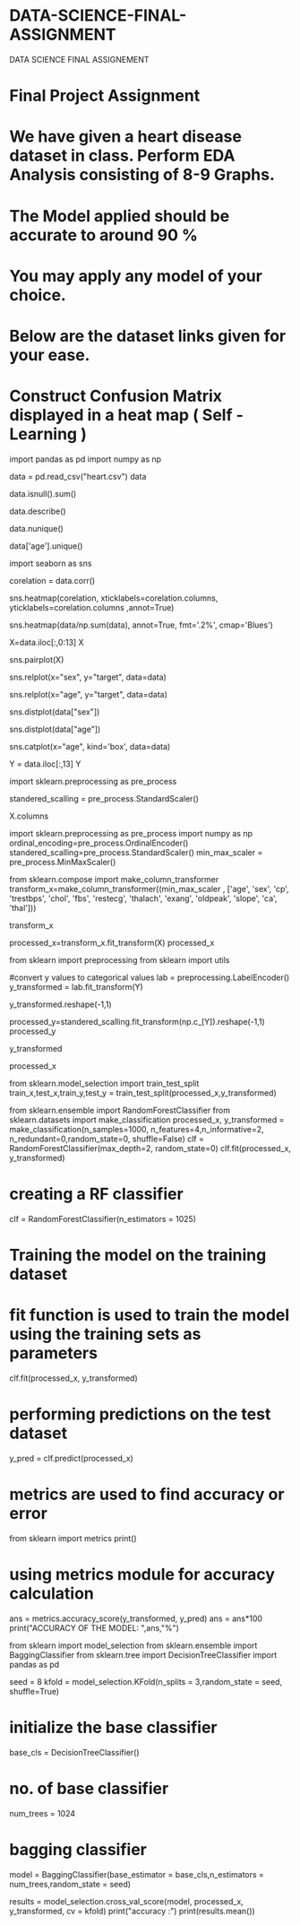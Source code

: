# DATA-SCIENCE-FINAL-ASSIGNMENT
DATA SCIENCE FINAL ASSIGNEMENT
# Final Project Assignment
# We have given a heart disease dataset in class. Perform EDA Analysis consisting of 8-9 Graphs.
# The Model applied should be accurate to around 90 %
# You may apply any model of your choice.
# Below are the dataset links given for your ease.
# Construct Confusion Matrix displayed in a heat map ( Self - Learning )

import pandas as pd
import numpy as np

data = pd.read_csv("heart.csv")
data

data.isnull().sum()

data.describe()

data.nunique()

data['age'].unique()

import seaborn as sns

corelation = data.corr()

sns.heatmap(corelation, xticklabels=corelation.columns, yticklabels=corelation.columns ,annot=True)

sns.heatmap(data/np.sum(data), annot=True, fmt='.2%', cmap='Blues')

X=data.iloc[:,0:13]
X

sns.pairplot(X)

sns.relplot(x="sex", y="target", data=data)

sns.relplot(x="age", y="target", data=data)

sns.distplot(data["sex"])

sns.distplot(data["age"])

sns.catplot(x="age", kind='box', data=data)

Y = data.iloc[:,13]
Y

import sklearn.preprocessing as pre_process

standered_scalling = pre_process.StandardScaler()

X.columns

import sklearn.preprocessing as pre_process
import numpy as np
ordinal_encoding=pre_process.OrdinalEncoder()
standered_scalling=pre_process.StandardScaler()
min_max_scaler = pre_process.MinMaxScaler()

from sklearn.compose import make_column_transformer
transform_x=make_column_transformer((min_max_scaler , ['age', 'sex', 'cp', 'trestbps', 'chol', 'fbs', 'restecg', 'thalach',
       'exang', 'oldpeak', 'slope', 'ca', 'thal']))
       
transform_x
    
processed_x=transform_x.fit_transform(X)
processed_x   

from sklearn import preprocessing
from sklearn import utils

#convert y values to categorical values
lab = preprocessing.LabelEncoder()
y_transformed = lab.fit_transform(Y)


y_transformed.reshape(-1,1)

processed_y=standered_scalling.fit_transform(np.c_[Y]).reshape(-1,1)
processed_y

y_transformed

processed_x







from sklearn.model_selection import train_test_split
train_x,test_x,train_y,test_y = train_test_split(processed_x,y_transformed)

from sklearn.ensemble import RandomForestClassifier
from sklearn.datasets import make_classification
processed_x, y_transformed = make_classification(n_samples=1000, n_features=4,n_informative=2, n_redundant=0,random_state=0, shuffle=False)
clf = RandomForestClassifier(max_depth=2, random_state=0)
clf.fit(processed_x, y_transformed)

# creating a RF classifier
clf = RandomForestClassifier(n_estimators = 1025)

# Training the model on the training dataset
# fit function is used to train the model using the training sets as parameters
clf.fit(processed_x, y_transformed)

# performing predictions on the test dataset
y_pred = clf.predict(processed_x)

# metrics are used to find accuracy or error
from sklearn import metrics
print()

# using metrics module for accuracy calculation
ans = metrics.accuracy_score(y_transformed, y_pred)
ans = ans*100
print("ACCURACY OF THE MODEL: ",ans,"%")











from sklearn import model_selection
from sklearn.ensemble import BaggingClassifier
from sklearn.tree import DecisionTreeClassifier
import pandas as pd



seed = 8
kfold = model_selection.KFold(n_splits = 3,random_state = seed, shuffle=True)

# initialize the base classifier
base_cls = DecisionTreeClassifier()

# no. of base classifier
num_trees = 1024

# bagging classifier
model = BaggingClassifier(base_estimator = base_cls,n_estimators = num_trees,random_state = seed)

results = model_selection.cross_val_score(model, processed_x, y_transformed, cv = kfold)
print("accuracy :")
print(results.mean())



